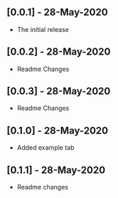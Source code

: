 ## [0.0.1] - 28-May-2020

* The initial release

## [0.0.2] - 28-May-2020

* Readme Changes

## [0.0.3] - 28-May-2020

* Readme Changes

## [0.1.0] - 28-May-2020

* Added example tab

## [0.1.1] - 28-May-2020

* Readme changes
